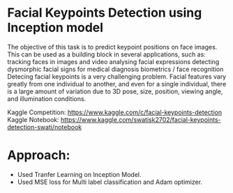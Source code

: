 # Facial Keypoints Detection using Inception model
The objective of this task is to predict keypoint positions on face images. This can be used as a building block in several applications, such as:  tracking faces in images and video analysing facial expressions detecting dysmorphic facial signs for medical diagnosis biometrics / face recognition Detecing facial keypoints is a very challenging problem.  Facial features vary greatly from one individual to another, and even for a single individual, there is a large amount of variation due to 3D pose, size, position, viewing angle, and illumination conditions. 

Kaggle Competition: https://www.kaggle.com/c/facial-keypoints-detection
Kaggle Notebook: https://www.kaggle.com/swatisk2702/facial-keypoints-detection-swati/notebook

# Approach:
- Used Tranfer Learning on Inception Model.
- Used MSE loss for Multi label classification and Adam optimizer.

